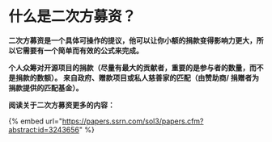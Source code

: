 # 什么是二次方募资？

**二次方募资是一个具体可操作的提议，他可以让你小额的捐款变得影响力更大，所以它需要有一个简单而有效的公式来完成。**

**个人众筹对开源项目的捐款（尽量有最大的贡献者，重要的是参与者的数量，而不是捐款的数额）。 来自政府、赠款项目或私人慈善家的匹配（由赞助商/ 捐赠者为捐款提供的匹配基金）。**

**阅读关于二次方募资更多的内容：**

{% embed url="https://papers.ssrn.com/sol3/papers.cfm?abstract:id=3243656" %}
